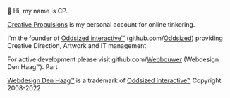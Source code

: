 👋 Hi, my name is CP. 

[Creative Propulsions](https://github.com/CreativePropulsions) is my personal account for online tinkering.

I'm the founder of [Oddsized interactive™](https://oddsized.com/) (github.com/[Oddsized](https://github.com/Oddsized)) providing Creative Direction, Artwork and IT management. 

For active development please visit github.com/[Webbouwer](https://github.com/webbouwer) (Webdesign Den Haag™).
Part 

[Webdesign Den Haag™](https://webdesigndenhaag.net/) is a trademark of [Oddsized interactive™](https://oddsized.com/) Copyright 2008-2022

